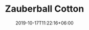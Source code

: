 ---
title: "Zauberball Cotton"
date: 2019-10-17T11:22:16+06:00
draft: false
categories: "schoppel"
tags: ["Baumwolle"]
nadels: [ "2,0", "2,5", "3,0"]
nadel: "2,0-3,0" 
laenge: "420m"	


# meta description
description : "100% Baumwolle aus Griechenland"

# Farben
farben : "Echte Abwechslung| Altes Rom| Rosige Zeiten| Junges Gemüse| Plan B| Arbeiterklasse| Weichzeichner| Geländegewinn| Bankgeheimnis| Sunnyside| Downtown| Mondfahrt| Feldversuch| Frühlingsanfang"


# product Price
dprice: "11,90"
price: "11.90"
priceBefore: ""
menge: "100g"

# Product Short Description
shortDescription: "100% Baumwolle aus Griechenland, tolle Farbverläufe "

#product ID
productID: "2017"

# type must be "products"
type: "products"

# type must be "products"
brand: "Schoppel"
img: "/images/products/schoppel/zauberball-cotton-1.jpg"   

# product Images
# first image will be shown in the product page
images:
  - "/images/products/schoppel/zauberball-cotton-1.jpg" 

# product colors
farbimages:
- farbimg: "/images/farben/schoppel/zauberball-cotton/Zauberball® Cotton 2338_ Echte Abwechslung.jpg"	
  farbtitle: "  Echte Abwechslung"
- farbimg: "/images/farben/schoppel/zauberball-cotton/Zauberball® Cotton 2339_ Altes Rom.jpg"	
  farbtitle: "  Altes Rom"
- farbimg: "/images/farben/schoppel/zauberball-cotton/Zauberball® Cotton 2340_ Rosige Zeiten.jpg"	
  farbtitle: "  Rosige Zeiten"
- farbimg: "/images/farben/schoppel/zauberball-cotton/Zauberball® Cotton 2341_ Junges Gemüse.jpg"	
  farbtitle: "  Junges Gemüse"
- farbimg: "/images/farben/schoppel/zauberball-cotton/Zauberball® Cotton 2342_ Plan B.jpg"	
  farbtitle: "  Plan B"
- farbimg: "/images/farben/schoppel/zauberball-cotton/Zauberball® Cotton 2343_ Arbeiterklasse.jpg"	
  farbtitle: "  Arbeiterklasse"
- farbimg: "/images/farben/schoppel/zauberball-cotton/Zauberball® Cotton 2369_ Weichzeichner.jpg"	
  farbtitle: "  Weichzeichner"
- farbimg: "/images/farben/schoppel/zauberball-cotton/Zauberball® Cotton 2370_ Geländegewinn.jpg"	
  farbtitle: "  Geländegewinn"
- farbimg: "/images/farben/schoppel/zauberball-cotton/Zauberball® Cotton 2393_ Bankgeheimnis.jpg"	
  farbtitle: "  Bankgeheimnis"
- farbimg: "/images/farben/schoppel/zauberball-cotton/Zauberball® Cotton 2406_ Sunnyside.jpg"	
  farbtitle: "  Sunnyside"
- farbimg: "/images/farben/schoppel/zauberball-cotton/Zauberball® Cotton 2407_ Downtown.jpg"	
  farbtitle: "  Downtown"
- farbimg: "/images/farben/schoppel/zauberball-cotton/Zauberball® Cotton 2439_ Mondfahrt.jpg"	
  farbtitle: "  Mondfahrt"
- farbimg: "/images/farben/schoppel/zauberball-cotton/Zauberball® Cotton 2440_ Feldversuch.jpg"	
  farbtitle: "  Feldversuch"
- farbimg: "/images/farben/schoppel/zauberball-cotton/Zauberball® Cotton 2441_ Frühlingsanfang.jpg"	
  farbtitle: "  Frühlingsanfang"
---
